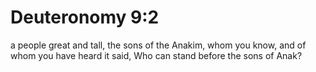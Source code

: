 # Deuteronomy 9:2

a people great and tall, the sons of the Anakim, whom you know, and of whom you have heard it said, Who can stand before the sons of Anak?
